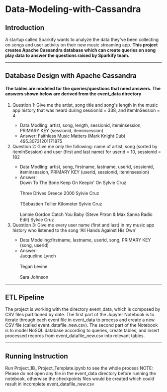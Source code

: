 # Data-Modeling-with-Cassandra<h2>Introduction</h2>
A startup called Sparkify wants to analyze the data they've been collecting on songs and user activity on their new music streaming app. <strong>This project creates Apache Cassandra database which can create queries on song play data to answer the questions raised by Sparkify team.</strong>

-----------------------------------------
<h2>Database Design with Apache Cassandra</h2>
<h4>The tables are modeled for the queries/questions that need answers. The answers shown below are derived from the event_data directory</h4>
<ol>
<li> Question 1: Give me the artist, song title and song's length in the music app history that was heard during sessionId = 338, and itemInSession = 4</li>
<ul>
<li> Data Modling: artist, song, length, sessionid, iteminsession, PRIMARY KEY (sessionid, iteminsession)</li>
<li> Answer: Faithless Music Matters (Mark Knight Dub) 495.30731201171875 </li>
</ul>
<li> Question 2: Give me only the following: name of artist, song (sorted by itemInSession) and user (first and last name) for userid = 10, sessionid = 182</li>
<ul>
<li> Data Modling: artist, song, firstname, lastname, userid, sessionid, iteminsession, PRIMARY KEY (userid, sessionid, iteminsession)</li>
<li> Answer: <br>Down To The Bone Keep On Keepin' On Sylvie Cruz</br>
<br>Three Drives Greece 2000 Sylvie Cruz</br>
<br>TSebastien Tellier Kilometer Sylvie Cruz</br>
<br>Lonnie Gordon Catch You Baby (Steve Pitron & Max Sanna Radio Edit) Sylvie Cruz</br></li>
</ul>
<li> Question 3: Give me every user name (first and last) in my music app history who listened to the song 'All Hands Against His Own'</li>
<ul>
<li> Data Modeling:firstname, lastname, userid, song, PRIMARY KEY (song, userid)</li>
<li> Answer: <br>Jacqueline Lynch</br>
<br>Tegan Levine</br>
<br>Sara Johnson</br></li>
</ul>
</ol>

---------------------------------

<h2>ETL Pipeline</h2>
The project is working with the directory event_data, which is composed by CSV files partitioned by date. The first part of the Jupyter Notebook is to iterate through each event file in event_data to process and create a new CSV file (called event_datafile_new.csv). The second part of the Notebook is to model NoSQL database according to queries, create tables, and insert processed records from event_datafile_new.csv into relevant tables. 

---------------------------------

<h2>Running Instruction</h2>
Run Project_1B_ Project_Template.ipynb to see the whole process
NOTE: Please do not open any file in the event_data directory before running the notebook, otherwise the checkpoints files would be created which could result in incomplete event_datafile_new.csv
